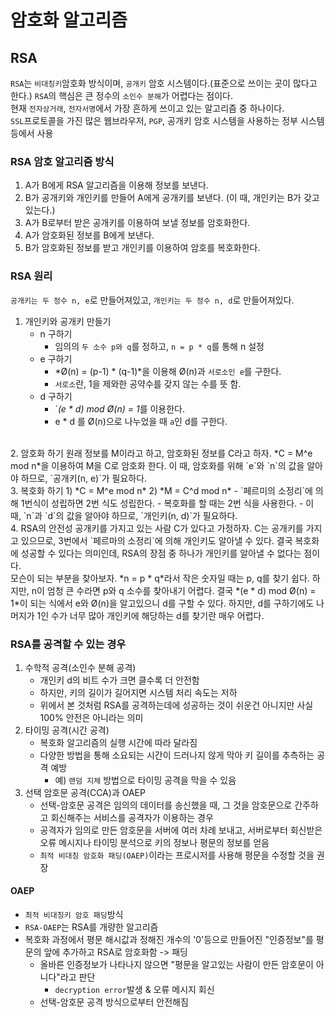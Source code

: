 # 암호화 알고리즘

## RSA
`RSA`는 `비대칭키`암호화 방식이며, `공개키` 암호 시스템이다.(표준으로 쓰이는 곳이 많다고 한다.)
`RSA`의 핵심은 큰 정수의 `소인수 분해`가 어렵다는 점이다.  
현재 `전자상거래`, `전자서명`에서 가장 흔하게 쓰이고 있는 알고리즘 중 하나이다.  
`SSL`프로토콜을 가진 많은 웹브라우저, `PGP`, 공개키 암호 시스템을 사용하는 정부 시스템 등에서 사용


### RSA 암호 알고리즘 방식
1. A가 B에게 RSA 알고리즘을 이용해 정보를 보낸다. 
2. B가 공개키와 개인키를 만들어 A에게 공개키를 보낸다. (이 때, 개인키는 B가 갖고있는다.)
3. A가 B로부터 받은 공개키를 이용하여 보낼 정보를 암호화한다. 
4. A가 암호화된 정보를 B에게 보낸다. 
5. B가 암호화된 정보를 받고 개인키를 이용하여 암호를 복호화한다.  

### RSA 원리

`공개키는 두 정수 n, e`로 만들어져있고, `개인키는 두 정수 n, d`로 만들어져있다.  

1. 개인키와 공개키 만들기
   - n 구하기
     - 임의의 `두 소수 p와 q`를 정하고, `n = p * q`를 통해 n 설정
   - e 구하기
     - *Ø(n) = (p-1) * (q-1)*을 이용해 Ø(n)과 `서로소인 e`를 구한다.  
     - `서로소`란, 1을 제와한 공약수를 갖지 않는 수를 뜻 함.
   - d 구하기
     - `*(e * d) mod Ø(n) = 1*를 이용한다.  
     - e * d 를 Ø(n)으로 나누었을 때 `a`인 d를 구한다.  
<br>
2. 암호화 하기
원래 정보를 M이라고 하고, 암호화된 정보를 C라고 하자.  
*C = M^e mod n*을 이용하여 M을 C로 암호화 한다.  
이 때, 암호화를 위해 `e`와 `n`의 값을 알아야 하므로, `공개키(n, e)`가 필요하다.
<br>
3. 복호화 하기
   1) *C = M^e mod n*
   2) *M = C^d mod n*
      - `페르미의 소정리`에 의해 1번식이 성립하면 2번 식도 성립한다.  
      - 복호화를 할 때는 2번 식을 사용한다.  
      - 이 때, `n`과 `d`의 값을 알아야 하므로, `개인키(n, d)`가 필요하다.
<br>
4. RSA의 안전성
공개키를 가지고 있는 사람 C가 있다고 가정하자.  
C는 공개키를 가지고 있으므로, 3번에서 `페르마의 소정리`에 의해 개인키도 알아낼 수 있다.  
결국 복호화에 성공할 수 있다는 의미인데, RSA의 장점 중 하나가 개인키를 알아낼 수 없다는 점이다.  
<br>
모슨이 되는 부분을 찾아보자.  
*n = p * q*라서 작은 숫자일 때는 p, q를 찾기 쉽다.  
하지만, n이 엄청 큰 수라면 p와 q 소수를 찾아내기 어렵다.  
결국 *(e * d) mod Ø(n) = 1*이 되는 식에서 e와 Ø(n)을 알고있으니 d를 구할 수 있다.  
하지만, d를 구하기에도 나머지가 1인 수가 너무 많아 개인키에 해당하는 d를 찾기란 매우 어렵다.

### RSA를 공격할 수 있는 경우
1. 수학적 공격(소인수 분해 공격)
    - 개인키 d의 비트 수가 크면 클수록 더 안전함
    - 하지만, 키의 길이가 길어지면 시스템 처리 속도는 저하
    - 위에서 본 것처럼 RSA를 공격하는데에 성공하는 것이 쉬운건 아니지만 사실 100% 안전은 아니라는 의미
2. 타이밍 공격(시간 공격)
    - 복호화 알고리즘의 실행 시간에 따라 달라짐
    - 다양한 방법을 통해 소요되는 시간이 드러나지 않게 막아 키 길이를 추측하는 공격 예방
      - 예) `랜덤 지체` 방법으로 타이밍 공격을 막을 수 있음
3. 선택 암호문 공격(CCA)과 OAEP
    - 선택-암호문 공격은 임의의 데이터를 송신했을 때, 그 것을 암호문으로 간주하고 회신해주는 서비스를 공격자가 이용하는 경우
    - 공격자가 임의로 만든 암호문을 서버에 여러 차례 보내고, 서버로부터 회신받은 오류 메시지나 타이밍 분석으로 키의 정보나 평문의 정보를 얻음
    - `최적 비대칭 암호화 패딩(OAEP)`이라는 프로시저를 사용해 평문을 수정할 것을 권장

#### OAEP
- `최적 비대칭키 암호 패딩`방식
- `RSA-OAEP`는 RSA를 개량한 알고리즘
- 복호화 과정에서 평문 해시값과 정해진 개수의 '0'등으로 만들어진 "인증정보"를 평문의 앞에 추가하고 RSA로 암호화함 -> 패딩
  - 올바른 인증정보가 나타나지 않으면 "평문을 알고있는 사람이 만든 암호문이 아니다"라고 판단
    - `decryption error`발생 & 오류 메시지 회신
  - 선택-암호문 공격 방식으로부터 안전해짐